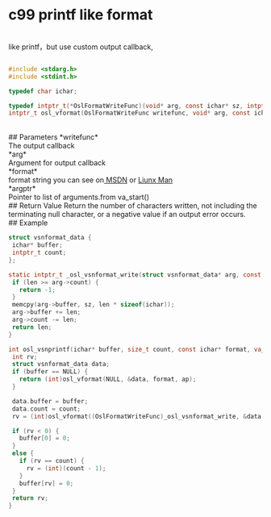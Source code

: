 # c99 printf like format
<br>
like printf，but use custom output callback, 
<br>

 ```c 

#include <stdarg.h>   
#include <stdint.h>

 typedef char ichar;

typedef intptr_t(*OslFormatWriteFunc)(void* arg, const ichar* sz, intptr_t len);
intptr_t osl_vformat(OslFormatWriteFunc writefunc, void* arg, const ichar* format, va_list argptr);

```

<br>
## Parameters 
*writefunc*
 <br>
The output callback
 <br>
 *arg*
 <br>
 Argument for output callback
 <br>
 *format*
 <br>
 format string you can see on<a href="https://docs.microsoft.com/en-us/cpp/c-runtime-library/format-specification-syntax-printf-and-wprintf-functions?view=msvc-160"> MSDN</a> or <a href="https://linux.die.net/man/3/printf"> Liunx Man</a>
 <br>
 *argptr*
 <br>
Pointer to list of arguments.from va_start()
 <br>
## Return Value
  Return the number of characters written, not including the terminating null character, or a negative value if an output error occurs. 
<br>
## Example

 ```c  
struct vsnformat_data {
  ichar* buffer;
  intptr_t count;
};

static intptr_t _osl_vsnformat_write(struct vsnformat_data* arg, const ichar* sz, intptr_t len) {
  if (len >= arg->count) {
    return -1;
  }
  memcpy(arg->buffer, sz, len * sizeof(ichar));
  arg->buffer += len;
  arg->count -= len;
  return len;
}

int osl_vsnprintf(ichar* buffer, size_t count, const ichar* format, va_list ap) {
  int rv;
  struct vsnformat_data data;
  if (buffer == NULL) {
    return (int)osl_vformat(NULL, &data, format, ap);
  }

  data.buffer = buffer;
  data.count = count;
  rv = (int)osl_vformat((OslFormatWriteFunc)_osl_vsnformat_write, &data, format, ap);

  if (rv < 0) {
    buffer[0] = 0;
  }
  else {
    if (rv == count) {
      rv = (int)(count - 1);
    }
    buffer[rv] = 0;
  }
  return rv;
}

```
 
<br> 
